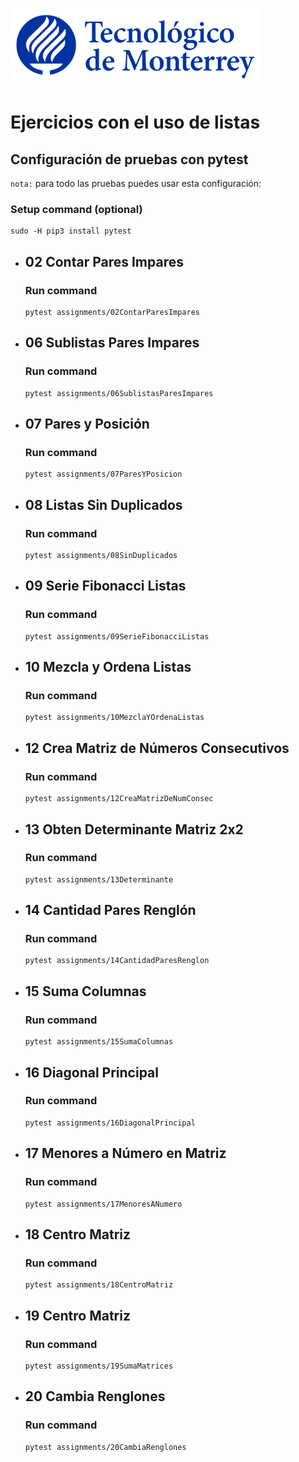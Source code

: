 ![Tec de Monterrey](images/logotecmty.png)
# Ejercicios con el uso de listas

## Configuración de pruebas con **pytest**

`nota:` para todo las pruebas puedes usar esta configuración:
### Setup command (optional)
```
sudo -H pip3 install pytest
```

- ## 02 Contar Pares Impares
    ### Run command
    ```
    pytest assignments/02ContarParesImpares
    ```

- ## 06 Sublistas Pares Impares
    ### Run command
    ```
    pytest assignments/06SublistasParesImpares
    ```

- ## 07 Pares y Posición
    ### Run command
    ```
    pytest assignments/07ParesYPosicion
    ```

- ## 08 Listas Sin Duplicados
    ### Run command
    ```
    pytest assignments/08SinDuplicados
    ```

- ## 09 Serie Fibonacci Listas
    ### Run command
    ```
    pytest assignments/09SerieFibonacciListas
    ```

- ## 10 Mezcla y Ordena Listas
    ### Run command
    ```
    pytest assignments/10MezclaYOrdenaListas
    ```

- ## 12 Crea Matriz de Números Consecutivos
    ### Run command
    ```
    pytest assignments/12CreaMatrizDeNumConsec
    ```

- ## 13 Obten Determinante Matriz 2x2
    ### Run command
    ```
    pytest assignments/13Determinante
    ```

- ## 14 Cantidad Pares Renglón
    ### Run command
    ```
    pytest assignments/14CantidadParesRenglon
    ```

- ## 15 Suma Columnas
    ### Run command
    ```
    pytest assignments/15SumaColumnas
    ```

- ## 16 Diagonal Principal
    ### Run command
    ```
    pytest assignments/16DiagonalPrincipal
    ```

- ## 17 Menores a Número en Matriz
    ### Run command
    ```
    pytest assignments/17MenoresANumero
    ```

- ## 18 Centro Matriz
    ### Run command
    ```
    pytest assignments/18CentroMatriz
    ```

- ## 19 Centro Matriz
    ### Run command
    ```
    pytest assignments/19SumaMatrices
    ```

- ## 20 Cambia Renglones
    ### Run command
    ```
    pytest assignments/20CambiaRenglones
    ```
